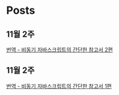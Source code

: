 # Posts

## 11월 2주

[번역 - 비동기 자바스크립트의 간단한 참고서 2편](https://tuhbm.github.io/2018/11/14/async02/)

## 11월 2주

[번역 - 비동기 자바스크립트의 간단한 참고서 1편](https://tuhbm.github.io/2018/11/05/async01/)
